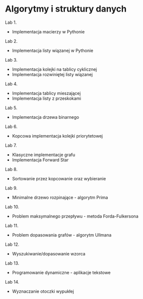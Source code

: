 # Algorytmy i struktury danych

Lab 1. 
* Implementacja macierzy w Pythonie

Lab 2. 
* Implementacja listy wiązanej w Pythonie

Lab 3. 
* Implementacja kolejki na tablicy cyklicznej
* Implementacja rozwiniętej listy wiązanej

Lab 4. 
* Implementacja tablicy mieszającej
* Implementacja listy z przeskokami

Lab 5. 
* Implementacja drzewa binarnego

Lab 6. 
* Kopcowa implementacja kolejki priorytetowej

Lab 7. 
* Klasyczne implementacje grafu
* Implementacja Forward Star

Lab 8. 
* Sortowanie przez kopcowanie oraz wybieranie

Lab 9. 
* Minimalne drzewo rozpinające - algorytm Prima

Lab 10. 
* Problem maksymalnego przepływu - metoda Forda-Fulkersona

Lab 11. 
* Problem dopasowania grafów - algorytm Ullmana

Lab 12. 
* Wyszukiwanie/dopasowanie wzorca

Lab 13. 
* Programowanie dynamiczne - aplikacje tekstowe

Lab 14. 
* Wyznaczanie otoczki wypukłej
